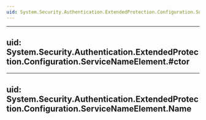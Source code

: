 ```yaml
---
uid: System.Security.Authentication.ExtendedProtection.Configuration.ServiceNameElement
---
```


---
uid: System.Security.Authentication.ExtendedProtection.Configuration.ServiceNameElement.#ctor
---

---
uid: System.Security.Authentication.ExtendedProtection.Configuration.ServiceNameElement.Name
---
